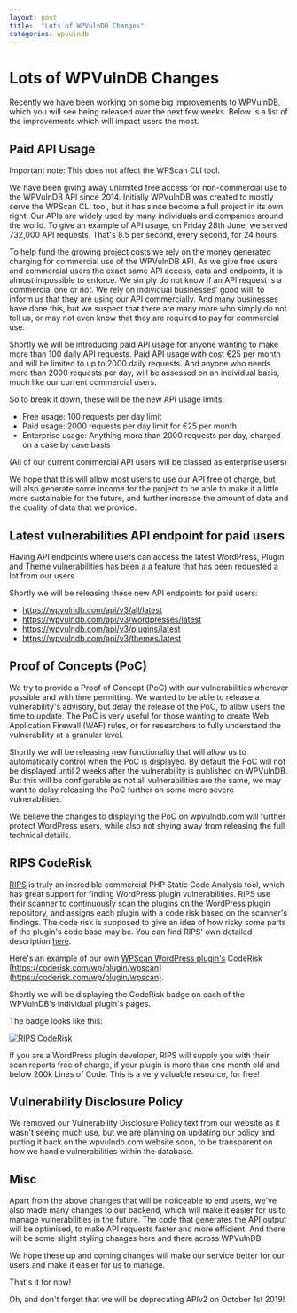 ```yaml
---
layout: post
title:  "Lots of WPVulnDB Changes"
categories: wpvulndb
---
```


# Lots of WPVulnDB Changes

Recently we have been working on some big improvements to WPVulnDB, which you will see being released over the next few weeks. Below is a list of the improvements which will impact users the most.

## Paid API Usage

Important note: This does not affect the WPScan CLI tool.

We have been giving away unlimited free access for non-commercial use to the WPVulnDB API since 2014. Initially WPVulnDB was created to mostly serve the WPScan CLI tool, but it has since become a full project in its own right. Our APIs are widely used by many individuals and companies around the world. To give an example of API usage, on Friday 28th June, we served 732,000 API requests. That's 8.5 per second, every second, for 24 hours.

To help fund the growing project costs we rely on the money generated charging for commercial use of the WPVulnDB API. As we give free users and commercial users the exact same API access, data and endpoints, it is almost impossible to enforce. We simply do not know if an API request is a commercial one or not. We rely on individual businesses' good will, to inform us that they are using our API commercially. And many businesses have done this, but we suspect that there are many more who simply do not tell us, or may not even know that they are required to pay for commercial use.

Shortly we will be introducing paid API usage for anyone wanting to make more than 100 daily API requests. Paid API usage with cost €25 per month and will be limited to up to 2000 daily requests. And anyone who needs more than 2000 requests per day, will be assessed on an individual basis, much like our current commercial users.

So to break it down, these will be the new API usage limits:

- Free usage: 100 requests per day limit
- Paid usage: 2000 requests per day limit for €25 per month
- Enterprise usage: Anything more than 2000 requests per day, charged on a case by case basis

(All of our current commercial API users will be classed as enterprise users)

We hope that this will allow most users to use our API free of charge, but will also generate some income for the project to be able to make it a little more sustainable for the future, and further increase the amount of data and the quality of data that we provide.

## Latest vulnerabilities API endpoint for paid users

Having API endpoints where users can access the latest WordPress, Plugin and Theme vulnerabilities has been a a feature that has been requested a lot from our users.

Shortly we will be releasing these new API endpoints for paid users:

- https://wpvulndb.com/api/v3/all/latest
- https://wpvulndb.com/api/v3/wordpresses/latest
- https://wpvulndb.com/api/v3/plugins/latest
- https://wpvulndb.com/api/v3/themes/latest

## Proof of Concepts (PoC)

We try to provide a Proof of Concept (PoC) with our vulnerabilities wherever possible and with time permitting. We wanted to be able to release a vulnerability's advisory, but delay the release of the PoC, to allow users the time to update. The PoC is very useful for those wanting to create Web Application Firewall (WAF) rules, or for researchers to fully understand the vulnerability at a granular level.

Shortly we will be releasing new functionality that will allow us to automatically control when the PoC is displayed. By default the PoC will not be displayed until 2 weeks after the vulnerability is published on WPVulnDB. But this will be configurable as not all vulnerabilities are the same, we may want to delay releasing the PoC further on some more severe vulnerabilities.

We believe the changes to displaying the PoC on wpvulndb.com will further protect WordPress users, while also not shying away from releasing the full technical details.

## RIPS CodeRisk

[RIPS](https://www.ripstech.com/) is truly an incredible commercial PHP Static Code Analysis tool, which has great support for finding WordPress plugin vulnerabilities. RIPS use their scanner to continuously scan the plugins on the WordPress plugin repository, and assigns each plugin with a code risk based on the scanner's findings. The code risk is supposed to give an idea of how risky some parts of the plugin's code base may be. You can find RIPS' own detailed description [here](https://coderisk.com/about).

Here's an example of our own [WPScan WordPress plugin's](https://wordpress.org/plugins/wpscan/) CodeRisk [https://coderisk.com/wp/plugin/wpscan](https://coderisk.com/wp/plugin/wpscan).

Shortly we will be displaying the CodeRisk badge on each of the WPVulnDB's individual plugin's pages.

The badge looks like this:

[![RIPS CodeRisk](https://coderisk.com/wp/plugin/wpscan/badge "RIPS CodeRisk")](https://coderisk.com/wp/plugin/wpscan)

If you are a WordPress plugin developer, RIPS will supply you with their scan reports free of charge, if your plugin is more than one month old and below 200k Lines of Code. This is a very valuable resource, for free!

## Vulnerability Disclosure Policy

We removed our Vulnerability Disclosure Policy text from our website as it wasn't seeing much use, but we are planning on updating our policy and putting it back on the wpvulndb.com website soon, to be transparent on how we handle vulnerabilities within the database.

## Misc

Apart from the above changes that will be noticeable to end users, we've also made many changes to our backend, which will make it easier for us to manage vulnerabilities in the future. The code that generates the API output will be optimised, to make API requests faster and more efficient. And there will be some slight styling changes here and there across WPVulnDB.

We hope these up and coming changes will make our service better for our users and make it easier for us to manage.

That's it for now!

Oh, and don't forget that we will be deprecating APIv2 on October 1st 2019!
